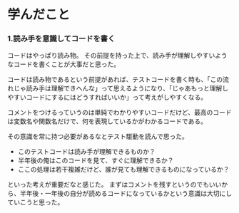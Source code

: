 # 学んだこと

### 1.読み手を意識してコードを書く
コードはやっぱり読み物。
その前提を持った上で、読み手が理解しやすいようなコードを書くことが大事だと思った。

コードは読み物であるという前提があれば、テストコードを書く時も、「この流れじゃ読み手は理解できへんな」って思えるようになり、「じゃあもっと理解しやすいコードにするにはどうすればいいか」って考えがしやすくなる。

コメントをつけるっていうのは単純でわかりやすいコードだけど、最高のコードは変数名や関数名だけで、何を表現しているかがわかるコードである。

その意識を常に持つ必要があるなとテスト駆動を読んで思った。

- このテストコードは読み手が理解できるものか？
- 半年後の俺はこのコードを見て、すぐに理解できるか？
- ここの処理は若干複雑だけど、誰が見ても理解できるものになっているか？

といった考えが重要だなと感じた。
まずはコメントを残すというのでもいいから、半年後・一年後の自分が読めるコードになっているかという意識は大切にしていこうと思った。